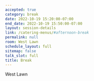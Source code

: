 ```yaml
---
accepted: true
category: break
date: 2022-10-19 15:20:00-07:00
end_date: 2022-10-19 15:50:00-07:00
layout: session-details
link: /catering-menus/#afternoon-break
permalink: null
room: West Lawn
schedule_layout: full
sitemap: false
talk_slot: full
title: Break
---
```


West Lawn
